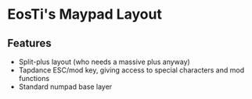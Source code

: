 # EosTi's Maypad Layout

## Features
* Split-plus layout (who needs a massive plus anyway)
* Tapdance ESC/mod key, giving access to special characters and mod functions
* Standard numpad base layer
